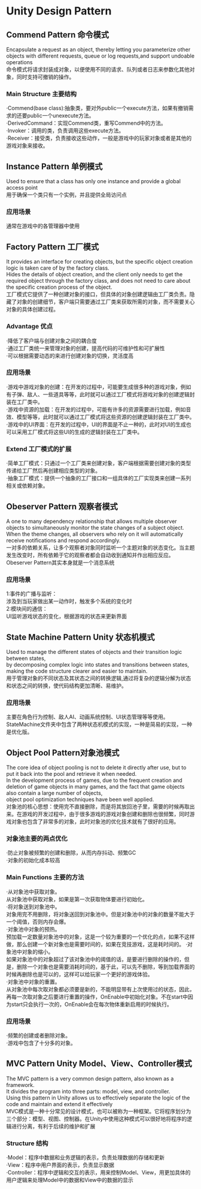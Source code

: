 # Unity Design Pattern  
## Commend Pattern 命令模式  
  Encapsulate a request as an object, thereby letting you parameterize other objects with different requests, queue or log requests,and support undoable operations  
  命令模式将请求封装成对象，以便使用不同的请求、队列或者日志来参数化其他对象，同时支持可撤销的操作。  
### Main Structure 主要结构  
  ·Commend(base class):抽象类，要对外public一个execute方法，如果有撤销需求的还要public一个unexecute方法。  
  ·DerivedCommand：实现Commend类，重写Commend中的方法。  
  ·Invoker：调用的类，负责调用这些execute方法。  
  ·Receiver：接受类，负责接收这些动作，一般是游戏中的玩家对象或者是其他的游戏对象来接收。  
## Instance Pattern 单例模式  
  Used to ensure that a class has only one instance and provide a global access point  
  用于确保一个类只有一个实例，并且提供全局访问点  
### 应用场景  
   通常在游戏中的各管理器中使用  
## Factory Pattern 工厂模式  
  It provides an interface for creating objects, but the specific object creation logic is taken care of by the factory class.  
  Hides the details of object creation, and the client only needs to get the required object through the factory class, and does not need to care about the specific creation process of the object.  
  工厂模式它提供了一种创建对象的接口，但具体的对象创建逻辑由工厂类负责。隐藏了对象的创建细节，客户端只需要通过工厂类来获取所需的对象，而不需要关心对象的具体创建过程。  
### Advantage 优点  
  ·降低了客户端与创建对象之间的耦合度  
  ·通过工厂类统一来管理对象的创建，提高代码的可维护性和可扩展性  
  ·可以根据需要动态的来进行创建对象的切换，灵活度高  
### 应用场景  
  ·游戏中游戏对象的创建：在开发的过程中，可能要生成很多种的游戏对象，例如有子弹、敌人、一些道具等等，此时就可以通过工厂模式将游戏对象的创建逻辑封装在工厂类中。  
  ·游戏中资源的加载：在开发的过程中，可能有许多的资源需要进行加载，例如音效、模型等等，此时就可以通过工厂模式将这些资源的创建逻辑封装在工厂类中。  
  ·游戏中的UI界面：在开发的过程中，UI的界面是不止一种的，此时对UI的生成也可以采用工厂模式将这些UI的生成的逻辑封装在工厂类中。  
### Extend 工厂模式的扩展  
  ·简单工厂模式：只通过一个工厂类来创建对象，客户端根据需要创建对象的类型传递给工厂然后再创建相应类型的对象。  
  ·抽象工厂模式：提供一个抽象的工厂接口和一组具体的工厂实现类来创建一系列相关或依赖对象。  
## Obeserver Pattern 观察者模式  
  A one to many dependency relationship that allows multiple observer objects to simultaneously monitor the state changes of a subject object.  
  When the theme changes, all observers who rely on it will automatically receive notifications and respond accordingly.  
  一对多的依赖关系，让多个观察者对象同时监听一个主题对象的状态变化。当主题发生改变时，所有依赖于它的观察者都会自动收到通知并作出相应反应。  
  Obeserver Pattern其实本身就是一个消息系统
### 应用场景  
  1:事件的广播与监听：  
    涉及到当玩家做出某一动作时，触发多个系统的变化时  
  2:模块间的通信：  
    UI监听游戏状态的变化，根据游戏的状态来更新界面  
## State Machine Pattern Unity 状态机模式  
  Used to manage the different states of objects and their transition logic between states,  
  by decomposing complex logic into states and transitions between states, making the code structure clearer and easier to maintain.  
  用于管理对象的不同状态及其状态之间的转换逻辑,通过将复杂的逻辑分解为状态和状态之间的转换，使代码结构更加清晰、易维护。  
### 应用场景  
  主要在角色行为控制、敌人AI、动画系统控制、UI状态管理等等使用。  
  StateMachine文件夹中包含了两种状态机模式的实现，一种是简易的实现，一种是优化版。  
## Object Pool Pattern对象池模式  
  The core idea of object pooling is not to delete it directly after use, but to put it back into the pool and retrieve it when needed.  
  In the development process of games, due to the frequent creation and deletion of game objects in many games, and the fact that game objects also contain a large number of objects,  
  object pool optimization techniques have been well applied.  
  对象池的核心思想：使用完不直接删除，而是将其放回池子里，需要的时候再取出来。在游戏的开发过程中，由于很多游戏的游戏对象创建和删除也很频繁，同时游戏对象也包含了非常多的对象，此时对象池的优化技术就有了很好的应用。  
### 对象池主要的两点优化  
  ·防止对象被频繁的创建和删除，从而内存抖动、频繁GC  
  ·对象的初始化成本较高  
### Main Functions 主要的方法  
  ·从对象池中获取对象。  
    从对象池中获取对象，如果是第一次获取物体要进行初始化。  
  ·将对象送到对象池中。  
    对象用完不用删除，将对象送回到对象池中。但是对象池中的对象的数量不能大于一个阈值，否则内存会爆。  
  ·对象池中对象的预热。  
    预加载一定数量对象池中的对象，这是一个较为重要的一个优化的点，如果不这样做，那么创建一个新对象也是需要时间的，如果在竞技游戏，这是耗时间的。
  ·对象池中对象的缩小。  
    如果对象池中的对象超过了该对象池中的阈值的话，是要进行删除的操作的，但是，删除一个对象也是需要消耗时间的，基于此，可以先不删除，等到加载界面的时候再删除也是可以的，这样可以给玩家一个更好的游戏体验。  
  ·对象池中对象的重置。  
    从对象池中每次取对象都必须要是新的，不能明显带有上次使用过的状态，因此，再每一次取对象之后要进行重置的操作，OnEnable中初始化对象。不在start中因为start只会执行一次的，OnEnable会在每次物体重新启用的时候执行。  
### 应用场景  
  ·频繁的创建或者删除对象。  
  ·游戏中包含了十分多的对象。  
## MVC Pattern Unity Model、View、Controller模式  
  The MVC pattern is a very common design pattern, also known as a framework.  
  It divides the program into three parts: model, view, and controller.  
  Using this pattern in Unity allows us to effectively separate the logic of the code and maintain and extend it effectively  
  MVC模式是一种十分常见的设计模式，也可以被称为一种框架。它将程序划分为三个部分：模型、视图、控制器。在Unity中使用这种模式可以很好地将程序的逻辑进行分离，有利于后续的维护和扩展  
### Structure 结构  
  ·Model：程序中数据和业务逻辑的表示，负责处理数据的存储和更新  
  ·View：程序中用户界面的表示，负责显示数据  
  ·Controller：程序中逻辑和交互的表示，用来控制Model、View，用更加具体的用户逻辑来处理Model中的数据和View中的数据的显示  

